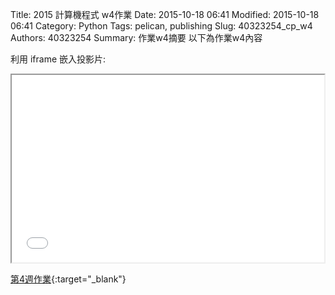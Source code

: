 Title: 2015 計算機程式 w4作業
Date: 2015-10-18 06:41
Modified: 2015-10-18 06:41
Category: Python
Tags: pelican, publishing
Slug: 40323254_cp_w4
Authors: 40323254
Summary: 作業w4摘要
以下為作業w4內容

利用 iframe 嵌入投影片:

<iframe src="40323254_cp_w4.html" width="500" height="300"></iframe>

[第4週作業](40323254_cp_w4.html){:target="_blank"}

